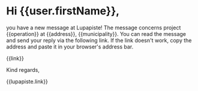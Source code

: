 # Hi {{user.firstName}},

you have a new message at Lupapiste! The message concerns project {{operation}} at {{address}}, {{municipality}}. You can read the message and send your reply via the following link. If the link doesn't work, copy the address and paste it in your browser's address bar.

{{link}}

Kind regards,

{{lupapiste.link}}